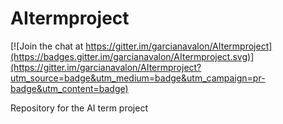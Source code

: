 AItermproject
=============

[![Join the chat at https://gitter.im/garcianavalon/AItermproject](https://badges.gitter.im/garcianavalon/AItermproject.svg)](https://gitter.im/garcianavalon/AItermproject?utm_source=badge&utm_medium=badge&utm_campaign=pr-badge&utm_content=badge)

Repository for the AI term project
